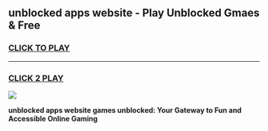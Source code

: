 
## unblocked apps website - Play Unblocked Gmaes & Free
<h3>
<a href="https://news.freeplayer.one?title=unblocked_apps_website&ref=16F">CLICK TO PLAY</a></h3>
<hr>

<h3>
<a href="https://news.freeplayer.one?title=unblocked_apps_website&ref=16F">CLICK 2 PLAY</a>
  
</h3>

<a href="https://news.freeplayer.one?title=unblocked_apps_website&ref=16F/"><img src="https://clearcache.store/games.png"></a>


**unblocked apps website games unblocked: Your Gateway to Fun and Accessible Online Gaming**
